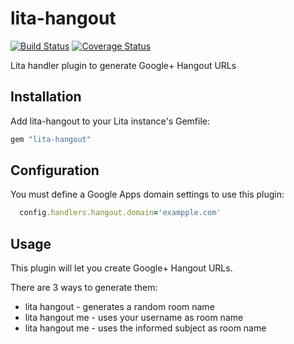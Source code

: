 # lita-hangout

[![Build Status](https://travis-ci.org/brodock/lita-hangout.svg?branch=master)](https://travis-ci.org/brodock/lita-hangout)
[![Coverage Status](https://coveralls.io/repos/brodock/lita-hangout/badge.svg?branch=master)](https://coveralls.io/r/brodock/lita-hangout?branch=master)

Lita handler plugin to generate Google+ Hangout URLs

## Installation

Add lita-hangout to your Lita instance's Gemfile:

``` ruby
gem "lita-hangout"
```

## Configuration

You must define a Google Apps domain settings to use this plugin:

```ruby
  config.handlers.hangout.domain='exampple.com'
```

## Usage

This plugin will let you create Google+ Hangout URLs.

There are 3 ways to generate them:
* lita hangout - generates a random room name
* lita hangout me - uses your username as room name
* lita hangout me <subject> - uses the informed subject as room name
